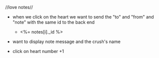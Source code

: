 //love notes//

- when we click on the heart we want to send the "to" and "from" and "note" with the same id to the back end
     - <%= notes[i]._id %>

- want to display note message and the crush's name
- click on heart number +1        
